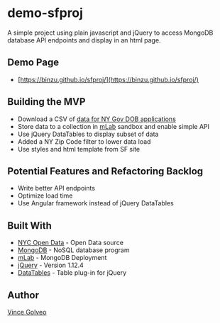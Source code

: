 # demo-sfproj
A simple project using plain javascript and jQuery to access MongoDB database API endpoints and display in an html page.

## Demo Page
* [https://binzu.github.io/sfproj/](https://binzu.github.io/sfproj/)

## Building the MVP
* Download a CSV of [data for NY Gov DOB applications](https://data.cityofnewyork.us/Housing-Development/DOB-Job-Application-Filings/ic3t-wcy2)
* Store data to a collection in [mLab](https://mlab.com/) sandbox and enable simple API
* Use jQuery DataTables to display subset of data
* Added a NY Zip Code filter to lower data load
* Use styles and html template from SF site

## Potential Features and Refactoring Backlog
* Write better API endpoints
* Optimize load time
* Use Angular framework instead of jQuery DataTables

## Built With

* [NYC Open Data](https://opendata.cityofnewyork.us/) - Open Data source
* [MongoDB](https://www.mongodb.com/) - NoSQL database program
* [mLab](https://mlab.com/) - MongoDB Deployment
* [jQuery](https://jquery.com/) - Version 1.12.4
* [DataTables](https://datatables.net/) - Table plug-in for jQuery

## Author
[Vince Golveo](https://binzu.github.io/)
